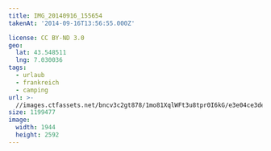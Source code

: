 ```yaml
---
title: IMG_20140916_155654
takenAt: '2014-09-16T13:56:55.000Z'

license: CC BY-ND 3.0
geo:
  lat: 43.548511
  lng: 7.030036
tags:
  - urlaub
  - frankreich
  - camping
url: >-
  //images.ctfassets.net/bncv3c2gt878/1mo81XqlWFt3u8tpr0I6kG/e3e04ce3debf69a934d075787b5ea2f5/img_20140916_155654_27697114413_o
size: 1199477
image:
  width: 1944
  height: 2592
---
```

